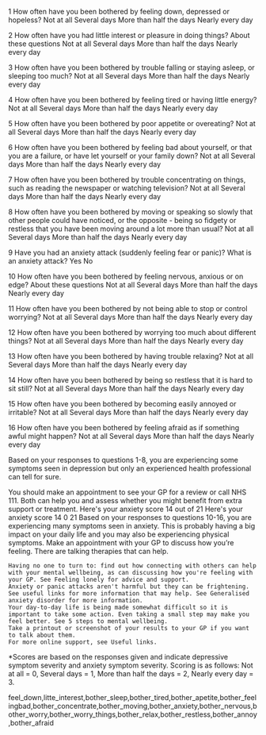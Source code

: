 1   How often have you been bothered by feeling down, depressed or hopeless?
Not at all
Several days
More than half the days
Nearly every day

2   How often have you had little interest or pleasure in doing things?
About these questions
Not at all
Several days
More than half the days
Nearly every day

3   How often have you been bothered by trouble falling or staying asleep, or sleeping too much?
Not at all
Several days
More than half the days
Nearly every day

4   How often have you been bothered by feeling tired or having little energy?
Not at all
Several days
More than half the days
Nearly every day

5   How often have you been bothered by poor appetite or overeating?
Not at all
Several days
More than half the days
Nearly every day

6   How often have you been bothered by feeling bad about yourself, or that you are a failure, or have let yourself or your family down?
Not at all
Several days
More than half the days
Nearly every day

7   How often have you been bothered by trouble concentrating on things, such as reading the newspaper or watching television?
Not at all
Several days
More than half the days
Nearly every day

8   How often have you been bothered by moving or speaking so slowly that other people could have noticed, or the opposite - being so fidgety or restless that you have been moving around a lot more than usual?
Not at all
Several days
More than half the days
Nearly every day

9   Have you had an anxiety attack (suddenly feeling fear or panic)?
What is an anxiety attack?
Yes
No

10  How often have you been bothered by feeling nervous, anxious or on edge?
About these questions
Not at all
Several days
More than half the days
Nearly every day

11  How often have you been bothered by not being able to stop or control worrying?
Not at all
Several days
More than half the days
Nearly every day


12  How often have you been bothered by worrying too much about different things?
Not at all
Several days
More than half the days
Nearly every day

13  How often have you been bothered by having trouble relaxing?
Not at all
Several days
More than half the days
Nearly every day

14  How often have you been bothered by being so restless that it is hard to sit still?
Not at all
Several days
More than half the days
Nearly every day

15  How often have you been bothered by becoming easily annoyed or irritable?
Not at all
Several days
More than half the days
Nearly every day

16  How often have you been bothered by feeling afraid as if something awful might happen?
Not at all
Several days
More than half the days
Nearly every day

Based on your responses to questions 1-8, you are experiencing some symptoms seen in depression but only an experienced health professional can tell for sure.

You should make an appointment to see your GP for a review or call NHS 111. Both can help you and assess whether you might benefit from extra support or treatment.
Here's your anxiety score 14 out of 21
Here's your anxiety score 14
0
21
Based on your responses to questions 10-16, you are experiencing many symptoms seen in anxiety. This is probably having a big impact on your daily life and you may also be experiencing physical symptoms. Make an appointment with your GP to discuss how you’re feeling. There are talking therapies that can help.

    Having no one to turn to: find out how connecting with others can help with your mental wellbeing, as can discussing how you're feeling with your GP. See Feeling lonely for advice and support.
    Anxiety or panic attacks aren't harmful but they can be frightening. See useful links for more information that may help. See Generalised anxiety disorder for more information.
    Your day-to-day life is being made somewhat difficult so it is important to take some action. Even taking a small step may make you feel better. See 5 steps to mental wellbeing.
    Take a printout or screenshot of your results to your GP if you want to talk about them.
    For more online support, see Useful links.

*Scores are based on the responses given and indicate depressive symptom severity and anxiety symptom severity. Scoring is as follows: Not at all = 0, Several days = 1, More than half the days = 2, Nearly every day = 3.

feel_down,litte_interest,bother_sleep,bother_tired,bother_apetite,bother_feelingbad,bother_concentrate,bother_moving,bother_anxiety,bother_nervous,bother_worry,bother_worry_things,bother_relax,bother_restless,bother_annoy,bother_afraid